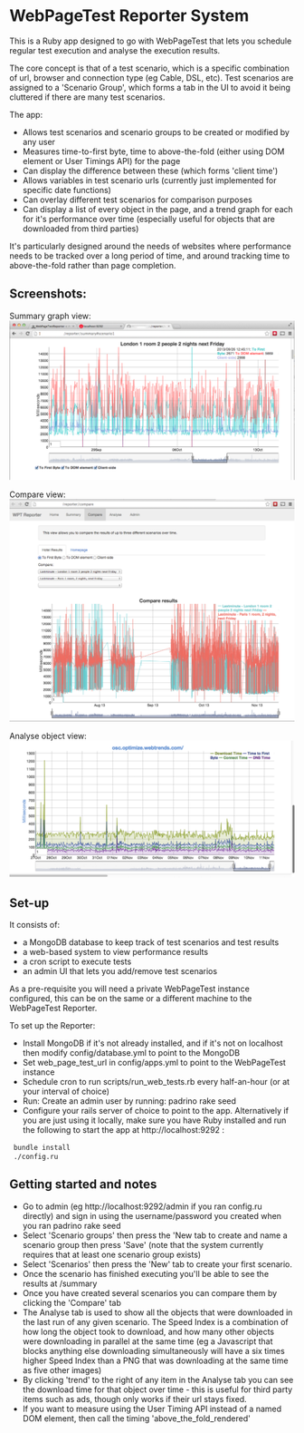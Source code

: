 # WebPageTest Reporter System

This is a Ruby app designed to go with WebPageTest that lets you schedule regular test execution and analyse the execution results.

The core concept is that of a test scenario, which is a specific combination of url, browser and connection type (eg Cable, DSL, etc).  Test scenarios are assigned to a 'Scenario Group', which forms a tab in the UI to avoid it being cluttered if there are many test scenarios. 

The app:
 * Allows test scenarios and scenario groups to be created or modified by any user
 * Measures time-to-first byte, time to above-the-fold (either using DOM element or User Timings API) for the page
 * Can display the difference between these (which forms 'client time')
 * Allows variables in test scenario urls (currently just implemented for specific date functions)
 * Can overlay different test scenarios for comparison purposes
 * Can display a list of every object in the page, and a trend graph for each for it's performance over time (especially useful for objects that are downloaded from third parties)

It's particularly designed around the needs of websites where performance needs to be tracked over a long period of time, and around tracking time to above-the-fold rather than page completion.

## Screenshots:

Summary graph view:
![](screenshots/results_graph.png?raw=true)

Compare view:
![](screenshots/compare.png?raw=true)

Analyse object view:
![](screenshots/analyse_object.png?raw=true)

## Set-up

It consists of:
 * a MongoDB database to keep track of test scenarios and test results
 * a web-based system to view performance results
 * a cron script to execute tests
 * an admin UI that lets you add/remove test scenarios

As a pre-requisite you will need a private WebPageTest instance configured, this can be on the same or a different machine to the WebPageTest Reporter.

To set up the Reporter:
 * Install MongoDB if it's not already installed, and if it's not on localhost then modify config/database.yml to point to the MongoDB
 * Set web_page_test_url in config/apps.yml to point to the WebPageTest instance
 * Schedule cron to run scripts/run_web_tests.rb every half-an-hour (or at your interval of choice)
 * Run: Create an admin user by running: padrino rake seed 
 * Configure your rails server of choice to point to the app. Alternatively if you are just using it locally, make sure you have Ruby installed and run the following to start the app at http://localhost:9292 :
```
 bundle install
 ./config.ru
```

## Getting started and notes

 * Go to admin (eg http://localhost:9292/admin if you ran config.ru directly) and sign in using the username/password you created when you ran padrino rake seed
 * Select 'Scenario groups' then press the 'New tab to create and name a scenario group then press 'Save' (note that the system currently requires that at least one scenario group exists) 
 * Select 'Scenarios' then press the 'New' tab to create your first scenario. 
 * Once the scenario has finished executing you'll be able to see the results at /summary
 * Once you have created several scenarios you can compare them by clicking the 'Compare' tab
 * The Analyse tab is used to show all the objects that were downloaded in the last run of any given scenario. The Speed Index is a combination of how long the object took to download, and how many other objects were downloading in parallel at the same time (eg a Javascript that blocks anything else downloading simultaneously will have a six times higher Speed Index than a PNG that was downloading at the same time as five other images)
 * By clicking 'trend' to the right of any item in the Analyse tab you can see the download time for that object over time - this is useful for third party items such as ads, though only works if their url stays fixed.  
 * If you want to measure using the User Timing API instead of a named DOM element, then call the timing 'above_the_fold_rendered' 
